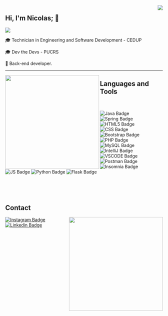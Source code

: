 <img align='right' src="https://github-readme-stats.vercel.app/api?username=nicolas-ceruti&show_icons=true&theme=dark&cache_seconds=2300">

## Hi, I'm Nicolas; 👋

<img src="https://img.shields.io/static/v1?label=Overview&message=Nicolas Ceruti&color=f8efd4&style=for-the-badge&logo=GitHub">

<p>

🎓 Technician in Engineering and Software Development - CEDUP<br/>

🎓 Dev the Devs - PUCRS<br/>

💼 Back-end developer.


</p>

<hr>

<img width=300 align='left' src="https://github-readme-stats.vercel.app/api/top-langs/?username=nicolas-ceruti&theme=dark">




<h2 align=left>Languages and Tools</h2>

<br> 

![Java Badge](https://img.shields.io/badge/Java-ED8B00?style=for-the-badge&logo=java&logoColor=white) ![Spring Badge](https://img.shields.io/badge/Spring-6DB33F?style=for-the-badge&logo=spring&logoColor=white) ![HTML5 Badge](https://img.shields.io/badge/HTML5-E34F26?style=for-the-badge&logo=html5&logoColor=white) ![CSS Badge](https://img.shields.io/badge/CSS3-1572B6?style=for-the-badge&logo=css3&logoColor=white) ![Bootstrap Badge](https://img.shields.io/badge/Bootstrap-563D7C?style=for-the-badge&logo=bootstrap&logoColor=white) ![PHP Badge](https://img.shields.io/badge/PHP-777BB4?style=for-the-badge&logo=php&logoColor=white) ![MySQL Badge](https://img.shields.io/badge/MySQL-00000F?style=for-the-badge&logo=mysql&logoColor=white) ![IntelliJ Badge](https://img.shields.io/badge/IntelliJ_IDEA-000000.svg?style=for-the-badge&logo=intellij-idea&logoColor=white) ![VSCODE Badge](https://img.shields.io/badge/Visual_Studio_Code-0078D4?style=for-the-badge&logo=visual%20studio%20code&logoColor=white)  ![Postman Badge](https://img.shields.io/badge/Postman-FF6C37?style=for-the-badge&logo=Postman&logoColor=white) ![Insomnia Badge](https://img.shields.io/badge/Insomnia-5849be?style=for-the-badge&logo=Insomnia&logoColor=white) ![JS Badge](https://img.shields.io/badge/JavaScript-F7DF1E?style=for-the-badge&logo=javascript&logoColor=black) ![Python Badge](https://img.shields.io/badge/Python-3776AB?style=for-the-badge&logo=python&logoColor=white) ![Flask Badge](https://img.shields.io/badge/Flask-000000?style=for-the-badge&logo=flask&logoColor=white) 


<br>

<br>

<br>


##  Contact
<div class="image">
  <img align="right" width="300" src="https://tenor.com/view/the-it-crowd-moss-the-it-crowd-the-it-crowd-fire-moss-the-it-crowd-fire-richard-ayoade-gif-15210949.gif">
</div>

[![Instagram Badge](https://img.shields.io/badge/Instagram-E4405F.svg?style=for-the-badge&logo=Instagram&logoColor=white&link=https://instagram.com/nicolas_ceruti)](https://instagram.com/nicolas_ceruti)
[![Linkedin Badge](https://img.shields.io/badge/LinkedIn-0A66C2.svg?style=for-the-badge&logo=LinkedIn&logoColor=white&link=https://www.linkedin.com/in/nicolasceruti/)](https://www.linkedin.com/in/nicolasceruti/)

